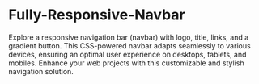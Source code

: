 # Fully-Responsive-Navbar
Explore a responsive navigation bar (navbar) with logo, title, links, and a gradient button. This CSS-powered navbar adapts seamlessly to various devices, ensuring an optimal user experience on desktops, tablets, and mobiles. Enhance your web projects with this customizable and stylish navigation solution.
